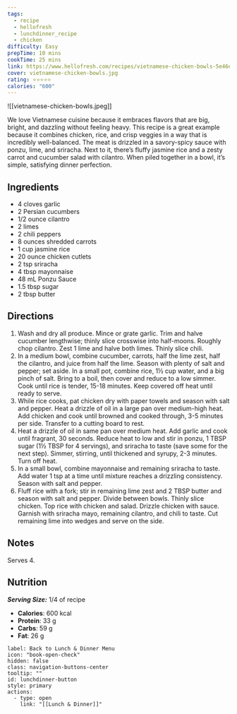 ```yaml
---
tags:
  - recipe
  - hellofresh
  - lunchdinner_recipe
  - chicken
difficulty: Easy
prepTime: 10 mins
cookTime: 25 mins
link: https://www.hellofresh.com/recipes/vietnamese-chicken-bowls-5e46e403a8946c196e08682a
cover: vietnamese-chicken-bowls.jpg
rating: ⭐️⭐️⭐️⭐️⭐️
calories: "600"
---
```

![[vietnamese-chicken-bowls.jpeg]]

We love Vietnamese cuisine because it embraces flavors that are big, bright, and dazzling without feeling heavy. This recipe is a great example because it combines chicken, rice, and crisp veggies in a way that is incredibly well-balanced. The meat is drizzled in a savory-spicy sauce with ponzu, lime, and sriracha. Next to it, there’s fluffy jasmine rice and a zesty carrot and cucumber salad with cilantro. When piled together in a bowl, it’s simple, satisfying dinner perfection.

## Ingredients
- 4 cloves garlic
- 2 Persian cucumbers
- 1/2 ounce cilantro
- 2 limes
- 2 chili peppers
- 8 ounces shredded carrots
- 1 cup jasmine rice
- 20 ounce chicken cutlets
- 2 tsp sriracha
- 4 tbsp mayonnaise
- 48 mL Ponzu Sauce
- 1.5 tbsp sugar
- 2 tbsp butter


## Directions
1. Wash and dry all produce. Mince or grate garlic. Trim and halve cucumber lengthwise; thinly slice crosswise into half-moons. Roughly chop cilantro. Zest 1 lime and halve both limes. Thinly slice chili.
2. In a medium bowl, combine cucumber, carrots, half the lime zest, half the cilantro, and juice from half the lime. Season with plenty of salt and pepper; set aside. In a small pot, combine rice, 1½ cup water, and a big pinch of salt. Bring to a boil, then cover and reduce to a low simmer. Cook until rice is tender, 15-18 minutes. Keep covered off heat until ready to serve.
3. While rice cooks, pat chicken dry with paper towels and season with salt and pepper. Heat a drizzle of oil in a large pan over medium-high heat. Add chicken and cook until browned and cooked through, 3-5 minutes per side. Transfer to a cutting board to rest.
4. Heat a drizzle of oil in same pan over medium heat. Add garlic and cook until fragrant, 30 seconds. Reduce heat to low and stir in ponzu, 1 TBSP sugar (1½ TBSP for 4 servings), and sriracha to taste (save some for the next step). Simmer, stirring, until thickened and syrupy, 2-3 minutes. Turn off heat.
5. In a small bowl, combine mayonnaise and remaining sriracha to taste. Add water 1 tsp at a time until mixture reaches a drizzling consistency. Season with salt and pepper.
6. Fluff rice with a fork; stir in remaining lime zest and 2 TBSP butter and season with salt and pepper. Divide between bowls. Thinly slice chicken. Top rice with chicken and salad. Drizzle chicken with sauce. Garnish with sriracha mayo, remaining cilantro, and chili to taste. Cut remaining lime into wedges and serve on the side.

## Notes
Serves 4.

## Nutrition
***Serving Size:*** 1/4 of recipe
- **Calories**: 600 kcal
- **Protein**: 33 g
- **Carbs**: 59 g
- **Fat**: 26 g


```meta-bind-button
label: Back to Lunch & Dinner Menu
icon: "book-open-check"
hidden: false
class: navigation-buttons-center
tooltip: ""
id: lunchdinner-button
style: primary
actions:
  - type: open
    link: "[[Lunch & Dinner]]"

```
 

